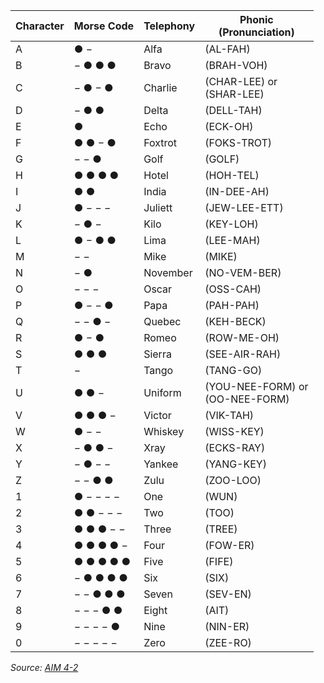 | **Character** | **Morse Code** | **Telephony** | **Phonic<br>(Pronunciation)**      |
| ------------- | -------------- | ------------- | ---------------------------------- |
| A             | ● −            | Alfa          | (AL-FAH)                           |
| B             | − ● ● ●        | Bravo         | (BRAH-VOH)                         |
| C             | − ● − ●        | Charlie       | (CHAR-LEE) or<br>(SHAR-LEE)        |
| D             | − ● ●          | Delta         | (DELL-TAH)                         |
| E             | ●              | Echo          | (ECK-OH)                           |
| F             | ● ● − ●        | Foxtrot       | (FOKS-TROT)                        |
| G             | − − ●          | Golf          | (GOLF)                             |
| H             | ● ● ● ●        | Hotel         | (HOH-TEL)                          |
| I             | ● ●            | India         | (IN-DEE-AH)                        |
| J             | ● − − −        | Juliett       | (JEW-LEE-ETT)                      |
| K             | − ● −          | Kilo          | (KEY-LOH)                          |
| L             | ● − ● ●        | Lima          | (LEE-MAH)                          |
| M             | − −            | Mike          | (MIKE)                             |
| N             | − ●            | November      | (NO-VEM-BER)                       |
| O             | − − −          | Oscar         | (OSS-CAH)                          |
| P             | ● − − ●        | Papa          | (PAH-PAH)                          |
| Q             | − − ● −        | Quebec        | (KEH-BECK)                         |
| R             | ● − ●          | Romeo         | (ROW-ME-OH)                        |
| S             | ● ● ●          | Sierra        | (SEE-AIR-RAH)                      |
| T             | −              | Tango         | (TANG-GO)                          |
| U             | ● ● −          | Uniform       | (YOU-NEE-FORM) or<br>(OO-NEE-FORM) |
| V             | ● ● ● −        | Victor        | (VIK-TAH)                          |
| W             | ● − −          | Whiskey       | (WISS-KEY)                         |
| X             | − ● ● −        | Xray          | (ECKS-RAY)                         |
| Y             | − ● − −        | Yankee        | (YANG-KEY)                         |
| Z             | − − ● ●        | Zulu          | (ZOO-LOO)                          |
| 1             | ● − − − −      | One           | (WUN)                              |
| 2             | ● ● − − −      | Two           | (TOO)                              |
| 3             | ● ● ● − −      | Three         | (TREE)                             |
| 4             | ● ● ● ● −      | Four          | (FOW-ER)                           |
| 5             | ● ● ● ● ●      | Five          | (FIFE)                             |
| 6             | − ● ● ● ●      | Six           | (SIX)                              |
| 7             | − − ● ● ●      | Seven         | (SEV-EN)                           |
| 8             | − − − ● ●      | Eight         | (AIT)                              |
| 9             | − − − − ●      | Nine          | (NIN-ER)                           |
| 0             | − − − − −      | Zero          | (ZEE-RO)                           |

*Source: [AIM 4-2](https://www.faa.gov/air_traffic/publications/atpubs/aim_html/chap4_section_2.html)*